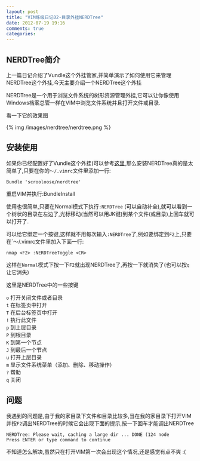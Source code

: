 ```yaml
---
layout: post
title: "VIM练级日记02-目录外挂NERDTree"
date: 2012-07-19 19:16
comments: true
categories: 
---
```


## NERDTree简介

上一篇日记介绍了Vundle这个外挂管家,并简单演示了如何使用它来管理NERDTree这个外挂,今天主要介绍一个NERDTree这个外挂

NERDTree是一个用于浏览文件系统的树形资源管理外挂,它可以让你像使用Windows档案总管一样在VIM中浏览文件系统并且打开文件或目录.

看一下它的效果图

{% img /images/nerdtree/nerdtree.png %}

## 安装使用

如果你已经配置好了Vundle这个外挂(可以参考[这里](http://williamherry.com/blog/2012/07/16/master-vim-01/),那么安装NERDTree真的是太简单了,只要在你的`～/.vimrc`文件里添加一行:

```
Bundle 'scrooloose/nerdtree'
```

重启VIM并执行:BundleInstall

使用也很简单,只要在Normal模式下执行`:NERDTree` (可以自动补全),就可以看到一个树状的目录在左边了,光标移动(当然可以用JK键)到某个文件(或目录)上回车就可以打开了.

可以给它绑定一个按键,这样就不用每次输入`:NERDTree`了,例如要绑定到`F2`上,只要在`～/.vimrc文件里加入下面一行:

```
nmap <F2> :NERDTreeToggle <CR>
```

这样在`Normal`模式下按一下`F2`就出现NERDTree了,再按一下就消失了(也可以按`q`让它消失)

这里是NERDTree中的一些按键

`o` 打开关闭文件或者目录  
`t` 在标签页中打开  
`T` 在后台标签页中打开  
`!` 执行此文件  
`p` 到上层目录  
`P` 到根目录  
`K` 到第一个节点  
`J` 到最后一个节点  
`u` 打开上层目录  
`m` 显示文件系统菜单（添加、删除、移动操作）  
`?` 帮助  
`q` 关闭   

## 问题

我遇到的问题是,由于我的家目录下文件和目录比较多,当在我的家目录下打开VIM并按`F2`调出NERDTree的时候它会出现下面的提示,按一下回车才能调出NERDTree

```
NERDTree: Please wait, caching a large dir ... DONE (124 node
Press ENTER or type command to continue
```

不知道怎么解决,虽然只在打开VIM第一次会出现这个情况,还是感觉有点不爽 :(


